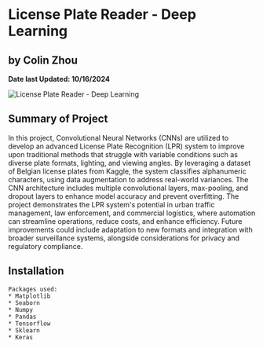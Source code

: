 # License Plate Reader - Deep Learning

## by Colin Zhou

**Date last Updated: 10/16/2024**

![License Plate Reader - Deep Learning](https://private-user-images.githubusercontent.com/125409693/377292152-3f908c22-290d-4ed5-8864-90f204b76f93.jpg?jwt=eyJhbGciOiJIUzI1NiIsInR5cCI6IkpXVCJ9.eyJpc3MiOiJnaXRodWIuY29tIiwiYXVkIjoicmF3LmdpdGh1YnVzZXJjb250ZW50LmNvbSIsImtleSI6ImtleTUiLCJleHAiOjE3MjkxMzQ1MDQsIm5iZiI6MTcyOTEzNDIwNCwicGF0aCI6Ii8xMjU0MDk2OTMvMzc3MjkyMTUyLTNmOTA4YzIyLTI5MGQtNGVkNS04ODY0LTkwZjIwNGI3NmY5My5qcGc_WC1BbXotQWxnb3JpdGhtPUFXUzQtSE1BQy1TSEEyNTYmWC1BbXotQ3JlZGVudGlhbD1BS0lBVkNPRFlMU0E1M1BRSzRaQSUyRjIwMjQxMDE3JTJGdXMtZWFzdC0xJTJGczMlMkZhd3M0X3JlcXVlc3QmWC1BbXotRGF0ZT0yMDI0MTAxN1QwMzAzMjRaJlgtQW16LUV4cGlyZXM9MzAwJlgtQW16LVNpZ25hdHVyZT04NTM3NWNhYzA3Y2NiNzE4MjJjOTJkMjkwNDA1ZTMwMThmZTcyZTBlZDViZjJlMWExZGE4ZTJjMmI3M2I1OTI4JlgtQW16LVNpZ25lZEhlYWRlcnM9aG9zdCJ9.9WoIkOV_eg1VaMLLnJAW6gUuJEYz404Tknzse-cmpWo)


## Summary of Project
In this project, Convolutional Neural Networks (CNNs) are utilized to develop an advanced License Plate Recognition (LPR) system to improve upon traditional methods that struggle with variable conditions such as diverse plate formats, lighting, and viewing angles. By leveraging a dataset of Belgian license plates from Kaggle, the system classifies alphanumeric characters, using data augmentation to address real-world variances. The CNN architecture includes multiple convolutional layers, max-pooling, and dropout layers to enhance model accuracy and prevent overfitting. The project demonstrates the LPR system's potential in urban traffic management, law enforcement, and commercial logistics, where automation can streamline operations, reduce costs, and enhance efficiency. Future improvements could include adaptation to new formats and integration with broader surveillance systems, alongside considerations for privacy and regulatory compliance.

## Installation
~~~~~
Packages used:
* Matplotlib
* Seaborn
* Numpy
* Pandas
* Tensorflow
* Sklearn
* Keras
~~~~~
